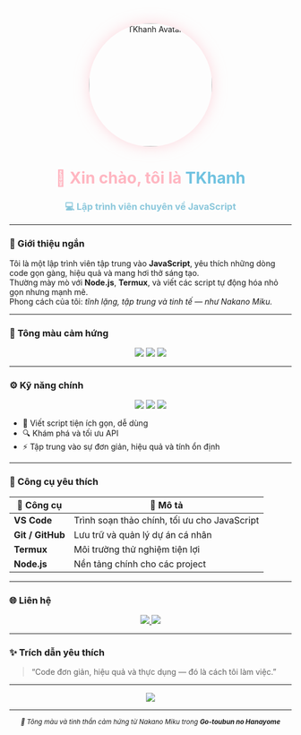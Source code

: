 <!-- 🌸 Miku-Themed GitHub Profile by TKhanh -->

<!-- Banner chính -->
<p align="center">
  <img src="https://files.catbox.moe/mq6x9a.png" width="220" style="border-radius: 50%; box-shadow: 0 0 25px rgba(255,182,193,0.5);" alt="TKhanh Avatar"/>
</p>

<h1 align="center" style="color:#ffb6c1;">🌸 Xin chào, tôi là <span style="color:#6fc2e0;">TKhanh</span></h1>
<h3 align="center" style="color:#8ac7db;">💻 Lập trình viên chuyên về JavaScript</h3>

---

### 🧠 Giới thiệu ngắn
Tôi là một lập trình viên tập trung vào **JavaScript**, yêu thích những dòng code gọn gàng, hiệu quả và mang hơi thở sáng tạo.  
Thường mày mò với **Node.js**, **Termux**, và viết các script tự động hóa nhỏ gọn nhưng mạnh mẽ.  
Phong cách của tôi: *tĩnh lặng, tập trung và tinh tế — như Nakano Miku.*

---

### 🎨 Tông màu cảm hứng
<p align="center">
  <img src="https://img.shields.io/badge/%F0%9F%8C%B8-Pastel%20Pink-ffb6c1?style=for-the-badge">
  <img src="https://img.shields.io/badge/%F0%9F%8C%8A-Miku%20Blue-6fc2e0?style=for-the-badge">
  <img src="https://img.shields.io/badge/%F0%9F%8C%88-Cool%20Vibes-9cdaf0?style=for-the-badge">
</p>

---

### ⚙️ Kỹ năng chính

<p align="center">
  <img src="https://img.shields.io/badge/JavaScript-F7DF1E?style=for-the-badge&logo=javascript&logoColor=black"/>
  <img src="https://img.shields.io/badge/Node.js-6cc24a?style=for-the-badge&logo=node.js&logoColor=white"/>
  <img src="https://img.shields.io/badge/Termux-000000?style=for-the-badge&logo=android&logoColor=white"/>
</p>

- 🧩 Viết script tiện ích gọn, dễ dùng  
- 🔍 Khám phá và tối ưu API  
- ⚡ Tập trung vào sự đơn giản, hiệu quả và tính ổn định  

---

### 🧰 Công cụ yêu thích

| 🧠 Công cụ | 💬 Mô tả |
|------------|----------|
| **VS Code** | Trình soạn thảo chính, tối ưu cho JavaScript |
| **Git / GitHub** | Lưu trữ và quản lý dự án cá nhân |
| **Termux** | Môi trường thử nghiệm tiện lợi |
| **Node.js** | Nền tảng chính cho các project |

---

### 🌐 Liên hệ
<p align="center">
  <a href="https://github.com/<tên_github_của_bạn>">
    <img src="https://img.shields.io/badge/GitHub-6fc2e0?style=for-the-badge&logo=github&logoColor=white"/>
  </a>
  <a href="https://t.me/<tên_telegram_của_bạn>">
    <img src="https://img.shields.io/badge/Telegram-ffb6c1?style=for-the-badge&logo=telegram&logoColor=white"/>
  </a>
</p>

---

### ✨ Trích dẫn yêu thích
> “Code đơn giản, hiệu quả và thực dụng — đó là cách tôi làm việc.”

---

<p align="center">
  <img src="https://github-readme-stats.vercel.app/api/top-langs/?username=<tên_github_của_bạn>&layout=compact&theme=tokyonight&title_color=6fc2e0&text_color=ffffff&bg_color=141321&hide_border=true" />
</p>

---

<p align="center">
  <sub><i>💙 Tông màu và tinh thần cảm hứng từ Nakano Miku trong <b>Go-toubun no Hanayome</b></i></sub>
</p>
